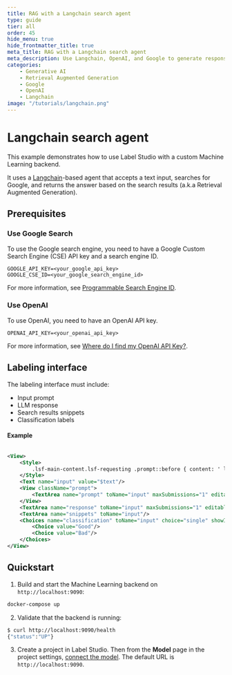 ```yaml
---
title: RAG with a Langchain search agent
type: guide
tier: all
order: 45
hide_menu: true
hide_frontmatter_title: true
meta_title: RAG with a Langchain search agent
meta_description: Use Langchain, OpenAI, and Google to generate responses based on Google search results. 
categories:
    - Generative AI
    - Retrieval Augmented Generation
    - Google
    - OpenAI
    - Langchain
image: "/tutorials/langchain.png"
---
```


# Langchain search agent

This example demonstrates how to use Label Studio with a custom Machine Learning backend.

It uses a [Langchain](https://www.langchain.com/)-based agent that accepts a text input, searches for Google,
and returns the answer based on the search results (a.k.a Retrieval Augmented Generation).

## Prerequisites

### Use Google Search

To use the Google search engine, you need to have a Google Custom Search Engine (CSE) API key and a search engine ID.

```
GOOGLE_API_KEY=<your_google_api_key>
GOOGLE_CSE_ID=<your_google_search_engine_id>
```

For more information, see [Programmable Search Engine ID](https://support.google.com/programmable-search/answer/12499034?hl=en).

### Use OpenAI

To use OpenAI, you need to have an OpenAI API key.

```
OPENAI_API_KEY=<your_openai_api_key>
```

For more information, see [Where do I find my OpenAI API Key?](https://help.openai.com/en/articles/4936850-where-do-i-find-my-openai-api-key).

## Labeling interface

The labeling interface must include:

- Input prompt
- LLM response
- Search results snippets
- Classification labels

#### Example

```xml

<View>
    <Style>
        .lsf-main-content.lsf-requesting .prompt::before { content: ' loading...'; color: #808080; }
    </Style>
    <Text name="input" value="$text"/>
    <View className="prompt">
        <TextArea name="prompt" toName="input" maxSubmissions="1" editable="true"/>
    </View>
    <TextArea name="response" toName="input" maxSubmissions="1" editable="true"/>
    <TextArea name="snippets" toName="input"/>
    <Choices name="classification" toName="input" choice="single" showInLine="true">
        <Choice value="Good"/>
        <Choice value="Bad"/>
    </Choices>
</View>
```

## Quickstart

1. Build and start the Machine Learning backend on `http://localhost:9090`:

```bash
docker-compose up
```

2. Validate that the backend is running:

```bash
$ curl http://localhost:9090/health
{"status":"UP"}
```

3. Create a project in Label Studio. Then from the **Model** page in the project settings, [connect the model](https://labelstud.io/guide/ml#Connect-the-model-to-Label-Studio). The default URL is `http://localhost:9090`.
